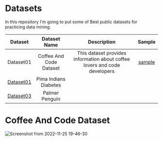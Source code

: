 # Datasets

In this repository I'm going to put some of Best public datasets for practicing data mining.

| Dataset| Dataset Name | Description | Sample |
| :---:   | :---: | :---: | :---: |
| Dataset01 | Coffee And Code Dataset| This dataset provides information about coffee lovers and code developers | [sample](https://pages.github.com/)
| [Dataset01](https://pages.github.com/) | Pima Indians Diabetes|
| [Dataset03](https://pages.github.com/) | Palmer Penguin|

# Coffee And Code Dataset
![Screenshot from 2022-11-25 19-46-30](https://user-images.githubusercontent.com/24417383/204027566-c843dc3b-d7f4-4791-b5fd-20d8aae45d77.png)

